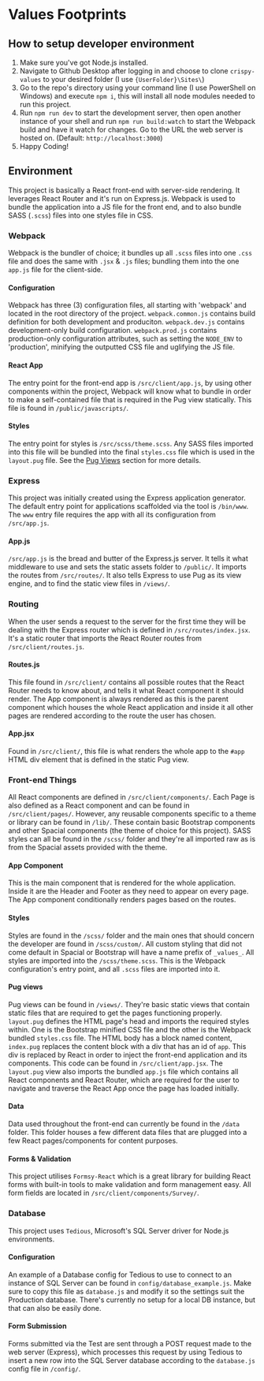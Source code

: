 # Values Footprints
## How to setup developer environment
1. Make sure you've got Node.js installed.
2. Navigate to Github Desktop after logging in and choose to clone `crispy-values` to your desired folder (I use `{UserFolder}\Sites\`)
3. Go to the repo's directory using your command line (I use PowerShell on Windows) and execute `npm i`, this will install all node modules needed to run this project.
4. Run `npm run dev` to start the development server, then open another instance of your shell and run `npm run build:watch` to start the Webpack build and have it watch for changes. Go to the URL the web server is hosted on. (Default: `http://localhost:3000`)
5. Happy Coding!

## Environment
This project is basically a React front-end with server-side rendering. It leverages React Router and it's run on Express.js. Webpack is used to bundle the application into a JS file for the front end, and to also bundle SASS (`.scss`) files into one styles file in CSS.

### Webpack
Webpack is the bundler of choice; it bundles up all `.scss` files into one `.css` file and does the same with `.jsx` & `.js` files; bundling them into the one `app.js` file for the client-side.

#### Configuration
Webpack has three (3) configuration files, all starting with 'webpack' and located in the root directory of the project. `webpack.common.js` contains build definition for both development and produciton. `webpack.dev.js` contains development-only build configuration. `webpack.prod.js` contains production-only configuration attributes, such as setting the `NODE_ENV` to 'production', minifying the outputted CSS file and uglifying the JS file.

#### React App
The entry point for the front-end app is `/src/client/app.js`, by using other components within the project, Webpack will know what to bundle in order to make a self-contained file that is required in the Pug view statically. This file is found in `/public/javascripts/`.

#### Styles
The entry point for styles is `/src/scss/theme.scss`. Any SASS files imported into this file will be bundled into the final `styles.css` file which is used in the `layout.pug` file. See the [Pug Views](#pug-views) section for more details.

### Express
This project was initially created using the Express application generator. The default entry point for applications scaffolded via the tool is `/bin/www`.
The `www` entry file requires the app with all its configuration from `/src/app.js`.

#### App.js
`/src/app.js` is the bread and butter of the Express.js server. It tells it what middleware to use and sets the static assets folder to `/public/`.
It imports the routes from `/src/routes/`.
It also tells Express to use Pug as its view engine, and to find the static view files in `/views/`.

### Routing
When the user sends a request to the server for the first time they will be dealing with the Express router which is defined in `/src/routes/index.jsx`. It's a static router that imports the React Router routes from `/src/client/routes.js`.

#### Routes.js
This file found in `/src/client/` contains all possible routes that the React Router needs to know about, and tells it what React component it should render.
The App component is always rendered as this is the parent component which houses the whole React application and inside it all other pages are rendered according to the route the user has chosen.

#### App.jsx
Found in `/src/client/`, this file is what renders the whole app to the `#app` HTML div element that is defined in the static Pug view.

### Front-end Things
All React components are defined in `/src/client/components/`. Each Page is also defined as a React component and can be found in `/src/client/pages/`. However, any reusable components specific to a theme or library can be found in `/lib/`. These contain basic Bootstrap components and other Spacial components (the theme of choice for this project).
SASS styles can all be found in the `/scss/` folder and they're all imported raw as is from the Spacial assets provided with the theme.

#### App Component
This is the main component that is rendered for the whole application. Inside it are the Header and Footer as they need to appear on every page. The App component conditionally renders pages based on the routes.

#### Styles
Styles are found in the `/scss/` folder and the main ones that should concern the developer are found in `/scss/custom/`.
All custom styling that did not come default in Spacial or Bootstrap will have a name prefix of `_values_`.
All styles are imported into the `/scss/theme.scss`. This is the Webpack configuration's entry point, and all `.scss` files are imported into it.

#### Pug views
Pug views can be found in `/views/`. They're basic static views that contain static files that are required to get the pages functioning properly.
`layout.pug` defines the HTML page's head and imports the required styles within. One is the Bootstrap minified CSS file and the other is the Webpack bundled `styles.css` file.
The HTML body has a block named content, `index.pug` replaces the content block with a div that has an id of `app`. This div is replaced by React in order to inject the front-end application and its components. This code can be found in `/src/client/app.jsx`.
The `layout.pug` view also imports the bundled `app.js` file which contains all React components and React Router, which are required for the user to navigate and traverse the React App once the page has loaded initially.

#### Data
Data used throughout the front-end can currently be found in the `/data` folder. This folder houses a few different data files that are plugged into a few React pages/components for content purposes.

#### Forms & Validation
This project utilises `Formsy-React` which is a great library for building React forms with built-in tools to make validation and form management easy. All form fields are located in `/src/client/components/Survey/`.

### Database
This project uses `Tedious`, Microsoft's SQL Server driver for Node.js environments.

#### Configuration
An example of a Database config for Tedious to use to connect to an instance of SQL Server can be found in `config/database_example.js`.
Make sure to copy this file as `database.js` and modify it so the settings suit the Production database. There's currently no setup for a local DB instance, but that can also be easily done.

#### Form Submission
Forms submitted via the Test are sent through a POST request made to the web server (Express), which processes this request by using Tedious to insert a new row into the SQL Server database according to the `database.js` config file in `/config/`.
